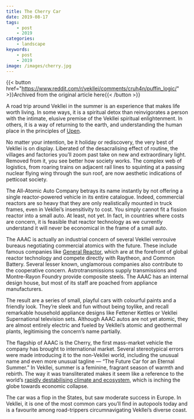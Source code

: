 ```yaml
---
title: The Cherry Car
date: 2019-08-17
tags:
    - post
    - 2019
categories:
    - landscape
keywords:
    - post
    - 2019
image: /images/cherry.jpg
---
```

{{< button href="https://www.reddit.com/r/vekllei/comments/cruh4n/puffin_logic/" >}}Archived from the original article here{{< /button >}}

A road trip around Vekllei in the summer is an experience that makes life worth living. In some ways, it is a spiritual detox than reinvigorates a person with the intimate, elusive premise of the Vekllei spiritual enlightenment. In others, it is a way of returning to the earth, and understanding the human place in the principles of [Upen](/utopia/vekllei/culture/religion/).

No matter your intention, be it holiday or rediscovery, the very best of Vekllei is on display. Liberated of the desacralising effect of routine, the villages and factories you’ll zoom past take on new and extraordinary light. Removed from it, you see better how society works. The complex web of logistics, from roaring trains on adjacent rail lines to squinting at a passing nuclear flying wing through the sun roof, are now aesthetic indications of petticoat society.

The All-Atomic Auto Company betrays its name instantly by not offering a single reactor-powered vehicle in its entire catalogue. Indeed, commercial reactors are so heavy that they are only realistically mounted in truck frames, even in Vekllei’s insensitivity to cost. You simply cannot fit a fission reactor into a small auto. At least, not yet. In fact, in countries where costs are concern, it is feasible that reactor technology as we currently understand it will never be economical in the frame of a small auto.

The AAAC is actually an industrial concern of several Vekllei venrouive bureaus negotiating commercial atomics with the future. These include famous companies like [General Reactor](https://www.reddit.com/r/worldbuilding/comments/a64ahs/the_cosmojet/), which are at the forefront of global reactor technology and compete directly with Raytheon, and Common Battery. Several lesser known, unglamorous companies also contribute to the cooperative concern. Astrotransmissions supply transmissions and Montre-Rayon Foundry provide composite steels. The AAAC has an internal design house, but most of its staff are poached from appliance manufacturers.

The result are a series of small, playful cars with colourful paints and a friendly look. They’re sleek and fun without being toylike, and recall remarkable household appliance designs like Fettener Kettles or Vekllei Supernational television sets. Although AAAC autos are not yet atomic, they are almost entirely electric and fueled by Vekllei’s atomic and geothermal plants, legitimising the concern’s name partially.

The flagship of AAAC is the Cherry, the first mass-market vehicle the company has brought to international market. Several stereotypical errors were made introducing it to the non-Vekllei world, including the unusual name and even more unusual tagline — “The Future Car for an Eternal Summer.” In Vekllei, summer is a feminine, fragrant season of warmth and rebirth. The way it was transliterated makes it seem like a reference to the world’s [rapidly destabilising climate and ecosystem](https://www.reddit.com/r/worldbuilding/comments/c21zvo/hot_summers_in_the_arctic_and_newda_architecture/), which is inching the globe towards economic collapse.

The car was a flop in the States, but saw moderate success in Europe. In Vekllei, it is one of the most common cars you’ll find in autopools today and is a favourite among road-trippers circumnavigating Vekllei’s diverse coast.
